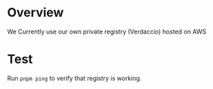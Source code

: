 # Overview

We Currently use our own private registry (Verdaccio) hosted on AWS 

# Test

Run ```pnpm ping``` to verify that registry is working.
